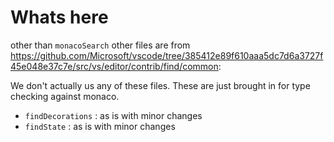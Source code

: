 # Whats here

other than `monacoSearch` other files are from https://github.com/Microsoft/vscode/tree/385412e89f610aaa5dc7d6a3727f45e048e37c7e/src/vs/editor/contrib/find/common:

We don't actually us any of these files. These are just brought in for type checking against monaco.

* `findDecorations` : as is with minor changes
* `findState` : as is with minor changes
